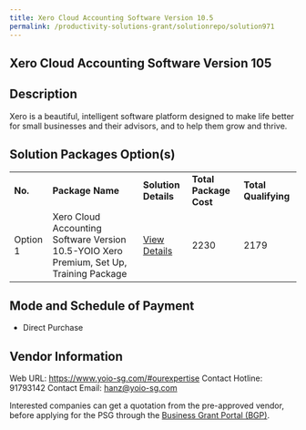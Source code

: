```yaml
---
title: Xero Cloud Accounting Software Version 10.5
permalink: /productivity-solutions-grant/solutionrepo/solution971
---
```


## Xero Cloud Accounting Software Version 105

## Description

Xero is a beautiful, intelligent software platform designed to make life better for small businesses and their advisors, and to help them grow and thrive.

## Solution Packages Option(s)

<table>
<tr>
<td><b>No.</b></td>
<td><b>Package Name</b></td>
<td><b>Solution Details</b></td>
<td><b>Total Package Cost</b></td>
<td><b>Total Qualifying</b></td>
</tr>
<tr>
<td>Option 1</td>
<td>Xero Cloud Accounting Software Version 10.5-YOIO Xero Premium, Set Up, Training Package</td>
<td><a href='https://www.gobusiness.gov.sg/images/psg/Desensitised_YOIO_Annex_3_CR_wef_29_July_2021_Part_5.pdf'>View Details</a></td>
<td>2230</td>
<td>2179</td>
</tr>
</table>

## Mode and Schedule of Payment

 - Direct Purchase

## Vendor Information

 Web URL: https://www.yoio-sg.com/#ourexpertise 
Contact Hotline: 91793142 
Contact Email: hanz@yoio-sg.com 


Interested companies can get a quotation from the pre-approved vendor, before applying for the PSG through the <a href='https://www.businessgrants.gov.sg/'>Business Grant Portal (BGP)</a>.
<script src="/jquery/resize-tables.js"></script>
